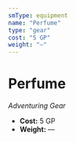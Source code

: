 ```yaml
---
smType: equipment
name: "Perfume"
type: "gear"
cost: "5 GP"
weight: "—"
---
```


# Perfume
*Adventuring Gear*

- **Cost:** 5 GP
- **Weight:** —

